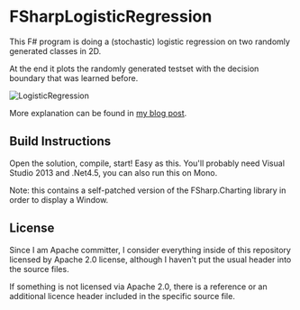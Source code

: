 FSharpLogisticRegression
========================

This F# program is doing a (stochastic) logistic regression on two randomly generated classes in 2D.

At the end it plots the randomly generated testset with the decision boundary that was learned before. 

![LogisticRegression][LG_1]

More explanation can be found in [my blog post](http://codingwiththomas.blogspot.com/2014/05/stochastic-logistic-regression-in-f.html).


Build Instructions
------------------

Open the solution, compile, start! Easy as this.
You'll probably need Visual Studio 2013 and .Net4.5, you can also run this on Mono. 

Note: this contains a self-patched version of the FSharp.Charting library in order to display a Window. 

License
-------

Since I am Apache committer, I consider everything inside of this repository 
licensed by Apache 2.0 license, although I haven't put the usual header into the source files.

If something is not licensed via Apache 2.0, there is a reference or an additional licence header included in the specific source file.


[LG_1]: http://imageshack.com/a/img837/9014/qziy.png "Logistic Regression"